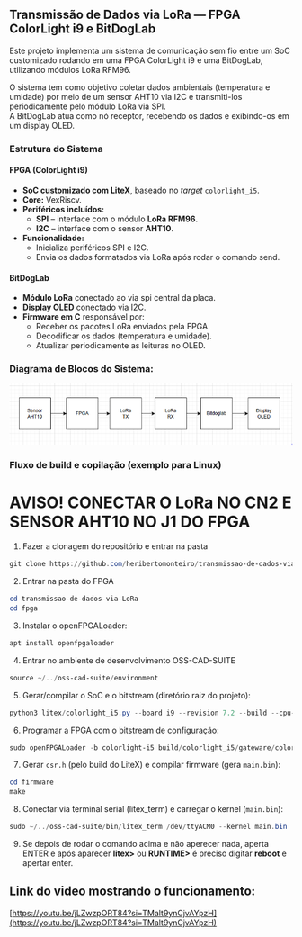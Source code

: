 ## Transmissão de Dados via LoRa — FPGA ColorLight i9 e BitDogLab

Este projeto implementa um sistema de comunicação sem fio entre um SoC customizado rodando em uma FPGA ColorLight i9 e uma BitDogLab, utilizando módulos LoRa RFM96.

O sistema tem como objetivo coletar dados ambientais (temperatura e umidade) por meio de um sensor AHT10 via I2C e transmiti-los periodicamente pelo módulo LoRa via SPI.  
A BitDogLab atua como nó receptor, recebendo os dados e exibindo-os em um display OLED.

### Estrutura do Sistema

#### FPGA (ColorLight i9)
- **SoC customizado com LiteX**, baseado no *target* `colorlight_i5`.
- **Core:** VexRiscv.
- **Periféricos incluídos:**
  - **SPI** – interface com o módulo **LoRa RFM96**.  
  - **I2C** – interface com o sensor **AHT10**.  
- **Funcionalidade:**  
  - Inicializa periféricos SPI e I2C.    
  - Envia os dados formatados via LoRa após rodar o comando send.

#### BitDogLab
- **Módulo LoRa** conectado ao via spi central da placa.
- **Display OLED** conectado via I2C.
- **Firmware em C** responsável por:
  - Receber os pacotes LoRa enviados pela FPGA.
  - Decodificar os dados (temperatura e umidade).
  - Atualizar periodicamente as leituras no OLED.

### Diagrama de Blocos do Sistema:

![Diagrama de blocos do sistema](img/image.png)

### Fluxo de build e copilação (exemplo para Linux)

# AVISO! CONECTAR O LoRa NO CN2 E SENSOR AHT10 NO J1 DO FPGA

1. Fazer a clonagem do repositório e entrar na pasta

```powershell
git clone https://github.com/heribertomonteiro/transmissao-de-dados-via-LoRa.git
```

2. Entrar na pasta do FPGA
```powershell
cd transmissao-de-dados-via-LoRa
cd fpga
```

3. Instalar o openFPGALoader:

```powershell
apt install openfpgaloader
```

4. Entrar no ambiente de desenvolvimento OSS-CAD-SUITE

```powershell
source ~/../oss-cad-suite/environment
```

5. Gerar/compilar o SoC e o bitstream (diretório raiz do projeto):

```powershell
python3 litex/colorlight_i5.py --board i9 --revision 7.2 --build --cpu-type=picorv32 --ecppack-compress
```

6. Programar a FPGA com o bitstream de configuração:

```powershell
sudo openFPGALoader -b colorlight-i5 build/colorlight_i5/gateware/colorlight_i5.bit
```

7. Gerar `csr.h` (pelo build do LiteX) e compilar firmware (gera `main.bin`):

```powershell
cd firmware
make
```

8. Conectar via terminal serial (litex_term) e carregar o kernel (`main.bin`):

```powershell
sudo ~/../oss-cad-suite/bin/litex_term /dev/ttyACM0 --kernel main.bin
```

9. Se depois de rodar o comando acima e não aperecer nada, aperta ENTER e após aparecer **litex>** ou **RUNTIME>** é preciso digitar **reboot** e apertar enter.


## Link do video mostrando o funcionamento:
[https://youtu.be/jLZwzpORT84?si=TMalt9ynCjvAYpzH](https://youtu.be/jLZwzpORT84?si=TMalt9ynCjvAYpzH)
